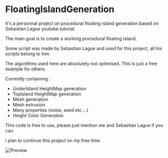 # FloatingIslandGeneration
It's a personnal project on procedural floating island generation based on Sebastian Lague youtube tutorial.

The main goal is to create a working procedural floating island.

Some script was made by Sebastian Lague and used for this project, all his scripts belong to him.

The algorithms used here are absolutely not optimised. This is just a free example for others.

Currently containing :
 - UnderIsland HeightMap generation
 - TopIsland HeightMap generation
 - Mesh generation
 - Mesh extrusion
 - Many properties (noise, seed etc ...)
 - Height Color Generation
 
This code is free to use, please just mention me and Sebastian Lague if you can.

I plan to continue this project on my free time.

![Preview](https://github.com/super-cokil/FloatingIslandGeneration/blob/master/preview.PNG)
